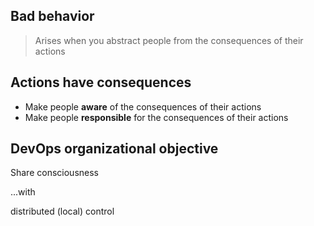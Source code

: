 ## Bad behavior

>Arises when you abstract people from the consequences of their actions

## Actions have consequences

- Make people **aware** of the consequences of their actions
- Make people **responsible** for the consequences of their actions

## DevOps organizational objective

Share consciousness

...with

distributed (local) control